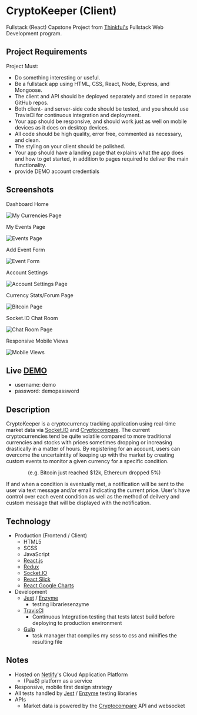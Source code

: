 # CryptoKeeper (Client)
Fullstack (React) Capstone Project from [Thinkful's](https://www.thinkful.com/) Fullstack Web Development program. 

## Project Requirements

Project Must:

* Do something interesting or useful.
* Be a fullstack app using HTML, CSS, React, Node, Express, and Mongoose.
* The client and API should be deployed separately and stored in separate GitHub repos.
* Both client- and server-side code should be tested, and you should use TravisCI for continuous integration and deployment.
* Your app should be responsive, and should work just as well on mobile devices as it does on desktop devices.
* All code should be high quality, error free, commented as necessary, and clean.
* The styling on your client should be polished.
* Your app should have a landing page that explains what the app does and how to get started, in addition to pages required to deliver the main functionality.
* provide DEMO account credentials

## Screenshots

Dashboard Home

![My Currencies Page](./working-screenshots/desktop-currencies-compressor.png?raw=true "My Currencies Page")

My Events Page

![Events Page](./working-screenshots/desktop-events-compressor.png?raw=true "Events Page")

Add Event Form

![Event Form](./working-screenshots/desktop-event-form-compressor.png?raw=true "Event Form")


Account Settings 

![Account Settings Page](./working-screenshots/desktop-account-compressor.png?raw=true "Account Settings Page")

Currency Stats/Forum Page

![Bitcoin Page](./working-screenshots/desktop-currency-page-compressor.png?raw=true "Bitcoin Page")

Socket.IO Chat Room

![Chat Room Page](./working-screenshots/desktop-chat-compressor.png?raw=true "Chat Room Page")

Responsive Mobile Views

![Mobile Views](./working-screenshots/mobile-views-compressor.png?raw=true "Mobile Views")

## Live [DEMO](https://www.cryptokeeper.co/)
* username: demo
* password: demopassword

## Description
CryptoKeeper is a cryptocurrency tracking application using real-time market data via [Socket.IO](https://socket.io/) and [Cryptocompare](https://www.cryptocompare.com/). The current cryptocurrencies tend be quite volatile compared to more traditional currencies and stocks with prices sometimes dropping or increasing drastically in a matter of hours. By registering for an account, users can overcome the uncertaintity of keeping up with the market by creating custom events to monitor a given currency for a specific condition.

 &nbsp;&nbsp;&nbsp;&nbsp;&nbsp;&nbsp;&nbsp;&nbsp;&nbsp;&nbsp;&nbsp;&nbsp;&nbsp;&nbsp;
 (e.g. Bitcoin just reached $12k, Ethereum dropped 5%) 
 
 If and when a condition is eventually met, a notification will be sent to the user via text message and/or email indicating the current price. User's have control over each event condition as well as the method of deilvery and custom message that will be displayed with the notification.

## Technology
* Production (Frontend / Client)
  * HTML5
  * SCSS
  * JavaScript
  * [React.js](https://reactjs.org/redux)
  * [Redux](https://redux.js.org/)
  * [Socket.IO](https://socket.io/)
  * [React Slick](https://github.com/akiran/react-slick)
  * [React Google Charts](https://www.npmjs.com/package/react-google-charts)
* Development
  * [Jest](https://facebook.github.io/jest/) / [Enzyme](https://github.com/airbnb/enzyme)
      * testing librariesenzyme
  * [TravisCI](https://travis-ci.org/)
      * Continuous Integration testing that tests latest build before deploying to production environment
  * [Gulp](https://gulpjs.com/) 
      * task manager that compiles my scss to css and minifies the resulting file


## Notes
* Hosted on [Netlify](https://netlify.com/)'s Cloud Application Platform 
    * (PaaS) platform as a service
* Responsive, mobile first design strategy 
* All tests handled by [Jest](https://facebook.github.io/jest/) / [Enzyme](https://github.com/airbnb/enzyme) testing libraries
* APIs
  * Market data is powered by the [Cryptocompare](https://www.cryptocompare.com/) API and websocket